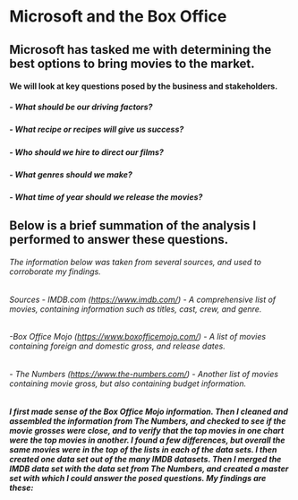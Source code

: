 # Microsoft and the Box Office

## Microsoft has tasked me with determining the best options to bring movies to the market.

#### We will look at key questions posed by the business and stakeholders.
##### - What should be our driving factors?
##### - What recipe or recipes will give us success?
##### - Who should we hire to direct our films?
##### - What genres should we make?
##### - What time of year should we release the movies?


## Below is a brief summation of the analysis I performed to answer these questions.

###### The information below was taken from several sources, and used to corroborate my findings.
###### Sources - IMDB.com (https://www.imdb.com/) - A comprehensive list of movies, containing information such as titles, cast, crew, and genre.
######                -Box Office Mojo (https://www.boxofficemojo.com/) - A list of movies containing foreign and domestic gross, and release dates.
######                - The Numbers  (https://www.the-numbers.com/) - Another list of movies containing movie gross, but also containing budget information.


##### I first made sense of the Box Office Mojo information.  Then I cleaned and assembled the information from The Numbers, and checked to see if the movie grosses were close, and to verify that the top movies in one chart were the top movies in another.  I found a few differences, but overall the same movies were in the top of the lists in each of the data sets.  I then created one data set out of the many IMDB datasets.  Then I merged the IMDB data set with the data set from The Numbers, and created a master set with which I could answer the posed questions.  My findings are these:




